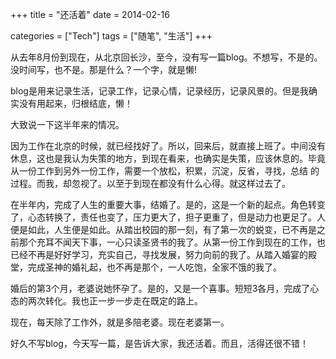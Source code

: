 +++
title = "还活着"
date = 2014-02-16

categories = ["Tech"]
tags = ["随笔", "生活"]
+++

从去年8月份到现在，从北京回长沙，至今，没有写一篇blog。不想写，不是的。没时间写，也不是。那是什么？一个字，就是懒!

blog是用来记录生活，记录工作，记录心情，记录经历，记录风景的。但是我确实没有用起来，归根结底，懒！

大致说一下这半年来的情况。

因为工作在北京的时候，就已经找好了。所以，回来后，就直接上班了。中间没有休息，这也是我认为失策的地方，到现在看来，也确实是失策，应该休息的。毕竟从一份工作到另外一份工作，需要一个放松，积累，沉淀，反省，寻找，总结 的过程。而我，却忽视了。以至于到现在都没有什么心得。就这样过去了。

在半年内，完成了人生的重要大事，结婚了。是的，这是一个新的起点。角色转变了，心态转换了，责任也变了，压力更大了，担子更重了，但是动力也更足了。人便是如此，人生便是如此。从踏出校园的那一刻，有了第一次的蜕变，已不再是之前那个充耳不闻天下事，一心只读圣贤书的我了。从第一份工作到现在的工作，也已经不再是好好学习，充实自己，寻找发展，努力向前的我了。从踏入婚宴的殿堂，完成圣神的婚礼起，也不再是那个，一人吃饱，全家不饿的我了。

婚后的第3个月，老婆说她怀孕了。是的，又是一个喜事。短短3各月，完成了心态的两次转化。我也正一步一步走在既定的路上。

现在，每天除了工作外，就是多陪老婆。现在老婆第一。

好久不写blog，今天写一篇，是告诉大家，我还活着。而且，活得还很不错！
